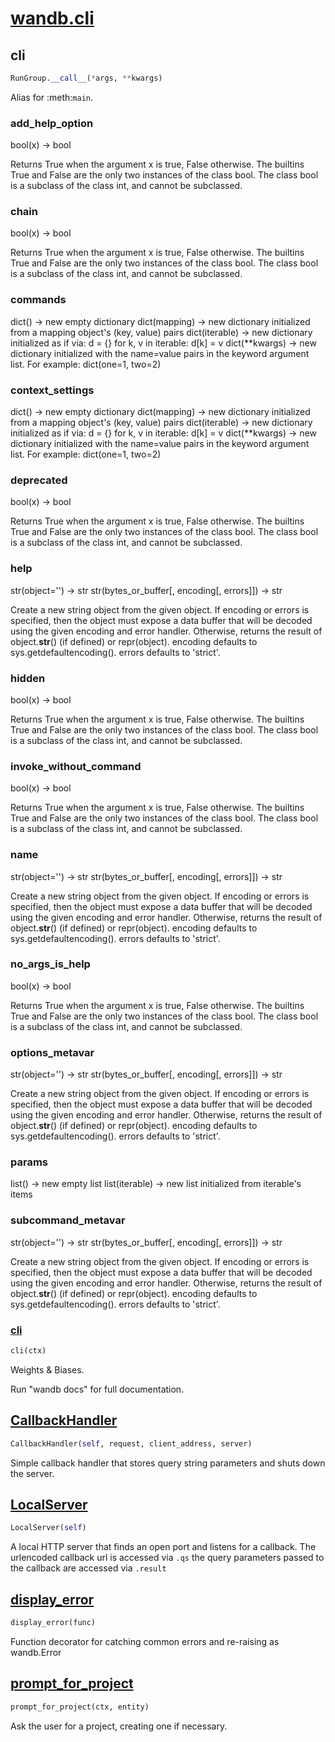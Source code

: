
# [wandb.cli](https://github.com/wandb/client/blob/feature/docs/wandb/cli.py#L0)


## cli
```python
RunGroup.__call__(*args, **kwargs)
```
Alias for :meth:`main`.

### add_help_option
bool(x) -> bool

Returns True when the argument x is true, False otherwise.
The builtins True and False are the only two instances of the class bool.
The class bool is a subclass of the class int, and cannot be subclassed.

### chain
bool(x) -> bool

Returns True when the argument x is true, False otherwise.
The builtins True and False are the only two instances of the class bool.
The class bool is a subclass of the class int, and cannot be subclassed.

### commands
dict() -> new empty dictionary
dict(mapping) -> new dictionary initialized from a mapping object's
(key, value) pairs
dict(iterable) -> new dictionary initialized as if via:
d = {}
for k, v in iterable:
d[k] = v
dict(**kwargs) -> new dictionary initialized with the name=value pairs
in the keyword argument list.  For example:  dict(one=1, two=2)

### context_settings
dict() -> new empty dictionary
dict(mapping) -> new dictionary initialized from a mapping object's
(key, value) pairs
dict(iterable) -> new dictionary initialized as if via:
d = {}
for k, v in iterable:
d[k] = v
dict(**kwargs) -> new dictionary initialized with the name=value pairs
in the keyword argument list.  For example:  dict(one=1, two=2)

### deprecated
bool(x) -> bool

Returns True when the argument x is true, False otherwise.
The builtins True and False are the only two instances of the class bool.
The class bool is a subclass of the class int, and cannot be subclassed.

### help
str(object='') -> str
str(bytes_or_buffer[, encoding[, errors]]) -> str

Create a new string object from the given object. If encoding or
errors is specified, then the object must expose a data buffer
that will be decoded using the given encoding and error handler.
Otherwise, returns the result of object.__str__() (if defined)
or repr(object).
encoding defaults to sys.getdefaultencoding().
errors defaults to 'strict'.

### hidden
bool(x) -> bool

Returns True when the argument x is true, False otherwise.
The builtins True and False are the only two instances of the class bool.
The class bool is a subclass of the class int, and cannot be subclassed.

### invoke_without_command
bool(x) -> bool

Returns True when the argument x is true, False otherwise.
The builtins True and False are the only two instances of the class bool.
The class bool is a subclass of the class int, and cannot be subclassed.

### name
str(object='') -> str
str(bytes_or_buffer[, encoding[, errors]]) -> str

Create a new string object from the given object. If encoding or
errors is specified, then the object must expose a data buffer
that will be decoded using the given encoding and error handler.
Otherwise, returns the result of object.__str__() (if defined)
or repr(object).
encoding defaults to sys.getdefaultencoding().
errors defaults to 'strict'.

### no_args_is_help
bool(x) -> bool

Returns True when the argument x is true, False otherwise.
The builtins True and False are the only two instances of the class bool.
The class bool is a subclass of the class int, and cannot be subclassed.

### options_metavar
str(object='') -> str
str(bytes_or_buffer[, encoding[, errors]]) -> str

Create a new string object from the given object. If encoding or
errors is specified, then the object must expose a data buffer
that will be decoded using the given encoding and error handler.
Otherwise, returns the result of object.__str__() (if defined)
or repr(object).
encoding defaults to sys.getdefaultencoding().
errors defaults to 'strict'.

### params
list() -> new empty list
list(iterable) -> new list initialized from iterable's items

### subcommand_metavar
str(object='') -> str
str(bytes_or_buffer[, encoding[, errors]]) -> str

Create a new string object from the given object. If encoding or
errors is specified, then the object must expose a data buffer
that will be decoded using the given encoding and error handler.
Otherwise, returns the result of object.__str__() (if defined)
or repr(object).
encoding defaults to sys.getdefaultencoding().
errors defaults to 'strict'.

### [cli](https://github.com/wandb/client/blob/feature/docs//Users/vanpelt/.pyenv/versions/3.6.4/envs/wubhub-3.6/lib/python3.6/site-packages/click/decorators.py#L224)
```python
cli(ctx)
```
Weights & Biases.

Run "wandb docs" for full documentation.


## [CallbackHandler](https://github.com/wandb/client/blob/feature/docs/wandb/cli.py#L74)
```python
CallbackHandler(self, request, client_address, server)
```
Simple callback handler that stores query string parameters and
shuts down the server.


## [LocalServer](https://github.com/wandb/client/blob/feature/docs/wandb/cli.py#L91)
```python
LocalServer(self)
```
A local HTTP server that finds an open port and listens for a callback.
The urlencoded callback url is accessed via `.qs` the query parameters passed
to the callback are accessed via `.result`


## [display_error](https://github.com/wandb/client/blob/feature/docs/wandb/cli.py#L146)
```python
display_error(func)
```
Function decorator for catching common errors and re-raising as wandb.Error

## [prompt_for_project](https://github.com/wandb/client/blob/feature/docs/wandb/cli.py#L163)
```python
prompt_for_project(ctx, entity)
```
Ask the user for a project, creating one if necessary.
